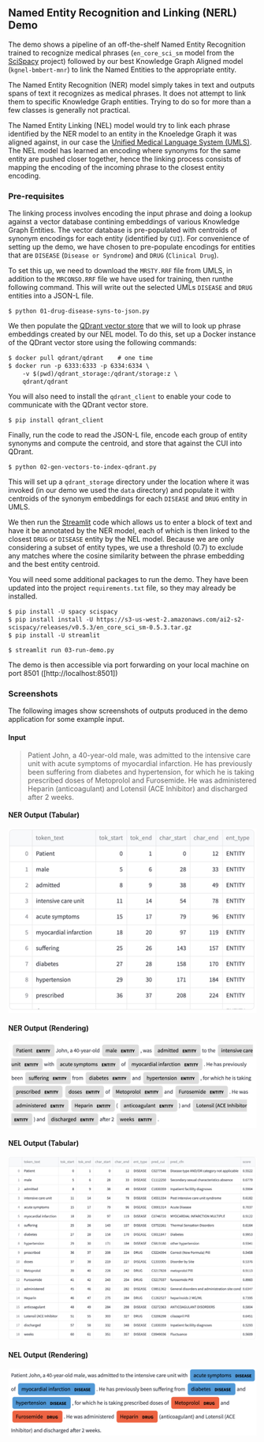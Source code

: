 ## Named Entity Recognition and Linking (NERL) Demo

The demo shows a pipeline of an off-the-shelf Named Entity Recognition trained to recognize medical phrases (`en_core_sci_sm` model from the [SciSpacy](https://allenai.github.io/scispacy/) project) followed by our best Knowledge Graph Aligned model (`kgnel-bmbert-mnr`) to link the Named Entities to the appropriate entity.

The Named Entity Recognition (NER) model simply takes in text and outputs spans of text it recognizes as medical phrases. It does not attempt to link them to specific Knowledge Graph entities. Trying to do so for more than a few classes is generally not practical.

The Named Entity Linking (NEL) model would try to link each phrase identified by the NER model to an entity in the Knoeledge Graph it was aligned against, in our case the [Unified Medical Language System (UMLS)](https://www.nlm.nih.gov/research/umls/index.html). The NEL model has learned an encoding where synonyms for the same entity are pushed closer together, hence the linking process consists of mapping the encoding of the incoming phrase to the closest entity encoding.

### Pre-requisites

The linking process involves encoding the input phrase and doing a lookup against a vector database contining embeddings of various Knowledge Graph Entities. The vector database is pre-populated with centroids of synonym encodings for each entity (identified by `CUI`). For convenience of setting up the demo, we have chosen to pre-populate encodings for entities that are `DISEASE` (`Disease or Syndrome`) and `DRUG` (`Clinical Drug`).

To set this up, we need to download the `MRSTY.RRF` file from UMLS, in addition to the `MRCONSO.RRF` file we have used for training, then runthe following command. This will write out the selected UMLs `DISEASE` and `DRUG` entities into a JSON-L file.
```
$ python 01-drug-disease-syns-to-json.py
```

We then populate the [QDrant vector store](https://qdrant.tech/) that we will to look up phrase embeddings created by our NEL model. To do this, set up a Docker instance of the QDrant vector store using the following commands:
```
$ docker pull qdrant/qdrant    # one time
$ docker run -p 6333:6333 -p 6334:6334 \
    -v $(pwd)/qdrant_storage:/qdrant/storage:z \
    qdrant/qdrant
```

You will also need to install the `qdrant_client` to enable your code to communicate with the QDrant vector store.

```
$ pip install qdrant_client
```

Finally, run the code to read the JSON-L file, encode each group of entity synonyms and compute the centroid, and store that against the CUI into QDrant.

```
$ python 02-gen-vectors-to-index-qdrant.py
```
This will set up a `qdrant_storage` directory under the location where it was invoked (in our demo we used the `data` directory) and populate it with centroids of the synonym embeddings for each `DISEASE` and `DRUG` entity in UMLS.

We then run the [Streamlit](https://streamlit.io/) code which allows us to enter a block of text and have it be annotated by the NER model, each of which is then linked to the closest `DRUG` or `DISEASE` entity by the NEL model. Because we are only considering a subset of entity types, we use a threshold (0.7) to exclude any matches where the cosine similarity between the phrase embedding and the best entity centroid.

You will need some additional packages to run the demo. They have been updated into the project `requirements.txt` file, so they may already be installed.

```
$ pip install -U spacy scispacy
$ pip install install -U https://s3-us-west-2.amazonaws.com/ai2-s2-scispacy/releases/v0.5.3/en_core_sci_sm-0.5.3.tar.gz
$ pip install -U streamlit
```
 
```
$ streamlit run 03-run-demo.py
```

The demo is then accessible via port forwarding on your local machine on port 8501 ([http://localhost:8501])

### Screenshots

The following images show screenshots of outputs produced in the demo application for some example input.

#### Input

> Patient John, a 40-year-old male, was admitted to the intensive care unit with acute symptoms of myocardial infarction. He has previously been suffering from diabetes and hypertension, for which he is taking prescribed doses of Metoprolol and Furosemide. He was administered Heparin (anticoagulant) and Lotensil (ACE Inhibitor) and discharged after 2 weeks.


#### NER Output (Tabular)

<img src="../figs/demo-ner-table.png"/>

#### NER Output (Rendering)

<img src="../figs/demo-ner-render.png"/>

#### NEL Output (Tabular)

<img src="../figs/demo-nel-table.png"/>

#### NEL Output (Rendering)

<img src="../figs/demo-nel-render.png"/>


